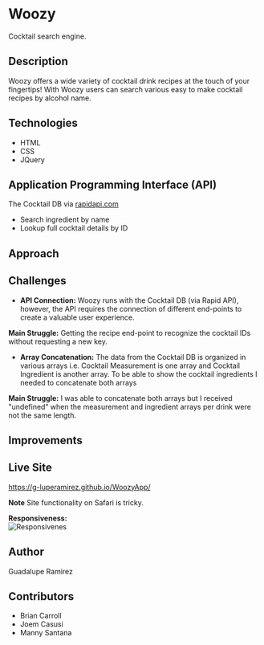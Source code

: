 # Woozy
Cocktail search engine.

## Description
Woozy offers a wide variety of cocktail drink recipes at the touch of your fingertips! With Woozy users can search various easy to make cocktail recipes by alcohol name.

## Technologies
* HTML
* CSS
* JQuery

## Application Programming Interface (API)
The Cocktail DB via [rapidapi.com](https://rapidapi.com/theapiguy/api/the-cocktail-db/endpoints)
* Search ingredient by name
* Lookup full cocktail details by ID

## Approach

## Challenges
* **API Connection:** Woozy runs with the Cocktail DB (via Rapid API), however, the API requires the connection of different end-points to create a valuable user experience.

**Main Struggle:** Getting the recipe end-point to recognize the cocktail IDs without requesting a new key. 

* **Array Concatenation:** 
The data from the Cocktail DB is organized in various arrays i.e. Cocktail Measurement is one array and Cocktail Ingredient is another array.  To be able to show the cocktail  ingredients I needed to concatenate both arrays 

**Main Struggle:** I was able to concatenate both arrays but I received "undefined" when the measurement and ingredient arrays per drink were not the same length.

## Improvements

## Live Site
https://g-luperamirez.github.io/WoozyApp/

**Note** Site functionality on Safari is tricky.

**Responsiveness:**  
![Responsivenes](https://github.com/g-luperamirez/WoozyApp/tree/master/images/responsive.png)


## Author
Guadalupe Ramirez

## Contributors
* Brian Carroll
* Joem Casusi
* Manny Santana

